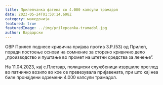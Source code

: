 ```yaml
---
title: Прилепчанка фатена со 4.000 капсули трамадол
date: 2023-05-24T01:50:14.698Z
category: македонија
featured: true
featuredImage: ../img/prilepcanka-tramadol.jpg
author: Вардарски
---
```

<!--StartFragment-->

ОВР Прилеп поднесе кривична пријава против З.Р.(53) од Прилеп, поради постоење основи на сомнение за сторено кривично дело „производство и пуштање во промет на штетни средства за лечење“.

На 11.04.2023, кај с.Плетвар, полициски службеници извршиле преглед во патничко возило во кое се превезувала пријавената, при што кај неа биле пронајдени одземени 4.000 капсули трамадол.

<!--EndFragment-->